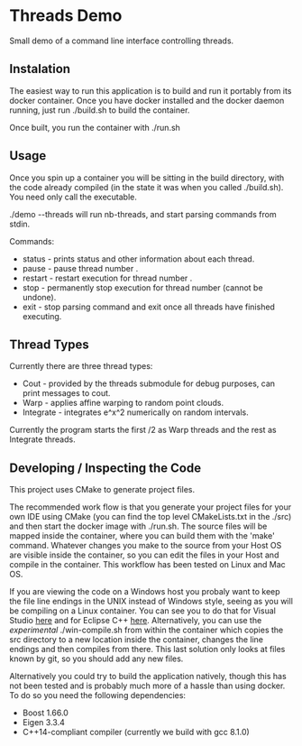 # Threads Demo
Small demo of a command line interface controlling threads.

## Instalation
The easiest way to run this application is to build and run it portably from its
docker container. Once you have docker installed and the docker daemon running,
just run ./build.sh to build the container.

Once built, you run the container with ./run.sh


## Usage
Once you spin up a container you will be sitting in the build directory, with the code already compiled
(in the state it was when you called ./build.sh). You need only call the executable.

./demo --threads <nb-threads> will run nb-threads, and start parsing commands from stdin.

Commands:
* status       - prints status and other information about each thread.
* pause <nb>   - pause thread number <nb>.
* restart <nb> - restart execution for thread number <nb>.
* stop <nb>    - permanently stop execution for thread number <nb> (cannot be undone).
* exit         - stop parsing command and exit once all threads have finished executing.

## Thread Types
Currently there are three thread types:
* Cout      - provided by the threads submodule for debug purposes, can print messages to cout.
* Warp      - applies affine warping to random point clouds.
* Integrate - integrates e^x^2 numerically on random intervals.

Currently the program starts the first <nb-threads>/2 as Warp threads and the rest as Integrate threads.

## Developing / Inspecting the Code
This project uses CMake to generate project files.

The recommended work flow is that you generate your
project files for your own IDE using CMake (you can find the top level CMakeLists.txt in the ./src)
and then start the docker image with ./run.sh. The source
files will be mapped inside the container, where you can build them with the 'make' command. Whatever
changes you make to the source from your Host OS are visible inside the container, so you can edit
the files in your Host and compile in the container. This workflow has been tested on Linux and Mac OS.

If you are viewing the code on a Windows host you probaly want to keep the file line endings in the UNIX
instead of Windows style, seeing as you will be compiling on a Linux container. You can see you to do
that for Visual Studio [here](https://stackoverflow.com/questions/3802406/configure-visual-studio-with-unix-end-of-lines)
and for Eclipse C++ [here](https://stackoverflow.com/questions/1886185/eclipse-and-windows-newlines).
Alternatively, you can use the *experimental* ./win-compile.sh from within the container
which copies the src directory to a new location inside the container, changes the line endings and
then compiles from there. This last solution only looks at files known by git, so you should add any new
files.
 

Alternatively you could try to build the application natively, though this has not been tested and is
probably much more of a hassle than using docker. To do so you need the following dependencies:
   * Boost 1.66.0
   * Eigen 3.3.4
   * C++14-compliant compiler (currently we build with gcc 8.1.0)